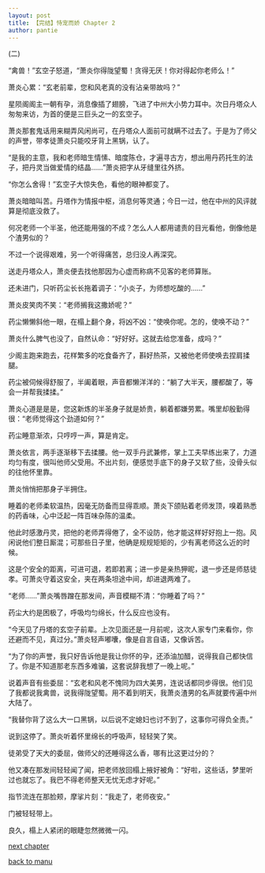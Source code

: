 ```yaml
---
layout: post
title: 【完结】恃宠而娇 Chapter 2
author: pantie
---
```




(二)

“禽兽！”玄空子怒道，“萧炎你得陇望蜀！贪得无厌！你对得起你老师么！”

萧炎心累：“玄老前辈，您和风老真的没有沾亲带故吗？”

星陨阁阁主一朝有孕，消息像插了翅膀，飞进了中州大小势力耳中。次日丹塔众人匆匆来访，为首的便是三巨头之一的玄空子。

萧炎那套鬼话用来糊弄风闲尚可，在丹塔众人面前可就瞒不过去了。于是为了师父的声誉，带孝徒萧炎只能咬牙背上黑锅，认了。

“是我的主意，我和老师暗生情愫、暗度陈仓，才遍寻古方，想出用丹药托生的法子，把丹灵当做爱情的结晶……”萧炎把字从牙缝里往外挤。

“你怎么舍得！”玄空子大惊失色，看他的眼神都变了。

萧炎暗暗叫苦。丹塔作为情报中枢，消息何等灵通；今日一过，他在中州的风评就算是彻底没救了。

何况老师一个半圣，他还能用强的不成？怎么人人都用谴责的目光看他，倒像他是个渣男似的？

不过一个说得艰难，另一个听得痛苦，总归没人再深究。



送走丹塔众人，萧炎便去找他那因为心虚而称病不见客的老师算账。

还未进门，只听药尘长长拖着调子：“小炎子，为师想吃酸的……”

萧炎皮笑肉不笑：“老师搁我这撒娇呢？”

药尘懒懒斜他一眼，在榻上翻个身，将凶不凶：“使唤你呢。怎的，使唤不动？”

萧炎什么脾气也没了，自然认命：“好好好。这就去给您准备，成吗？”

少阁主跑来跑去，花样繁多的吃食备齐了，斟好热茶，又被他老师使唤去捏肩揉腿。

药尘被伺候得舒服了，半阖着眼，声音都懒洋洋的：“躺了大半天，腰都酸了，等会一并帮我揉揉。”

萧炎心道是是是，您这新炼的半圣身子就是娇贵，躺着都嫌劳累。嘴里却殷勤得很：“老师觉得这个劲道如何？”

药尘睡意渐浓，只哼哼一声，算是肯定。

萧炎依言，两手逐渐移下去揉腰。他一双手丹武兼修，掌上工夫早练出来了，力道均匀有度，很叫他师父受用。不出片刻，便感觉手底下的身子又软了些，没骨头似的往他怀里靠。

萧炎悄悄把那身子半拥住。

睡着的老师柔软温热，因毫无防备而显得乖顺。萧炎下颌贴着老师发顶，嗅着熟悉的药香味，心中泛起一阵百味杂陈的温柔。

他此时感激丹灵，把他的老师弄得倦了，全不设防，他才能这样好好抱上一抱。风闲说他们整日厮混；可那些日子里，他确是规规矩矩的，少有离老师这么近的时候。

这是个安全的距离，可进可退，若即若离；进一步是亲热狎昵，退一步还是师慈徒孝。可萧炎守着这安全，夹在两条坦途中间，却进退两难了。

“老师……”萧炎嘴唇蹭在那发间，声音模糊不清：“你睡着了吗？”

药尘大约是困极了，呼吸均匀绵长，什么反应也没有。

“今天见了丹塔的玄空子前辈。上次见面还是一月前呢，这次人家专门来看你，你还避而不见，真过分。”萧炎轻声嘟囔，像是自言自语，又像诉苦。

“为了你的声誉，我只好告诉他是我让你怀的孕，还添油加醋，说得我自己都快信了。你是不知道那老东西多难骗，这套说辞我想了一晚上呢。”

说着声音有些委屈：“玄老和风老不愧同为四大美男，连说话都同步得很。他们见了我都说我禽兽，说我得陇望蜀。用不着到明天，我萧炎渣男的名声就要传遍中州大陆了。

“我替你背了这么大一口黑锅，以后说不定媳妇也讨不到了，这事你可得负全责。”

说到这停了。萧炎听着怀里绵长的呼吸声，轻轻笑了笑。

徒弟受了天大的委屈，做师父的还睡得这么香，哪有比这更过分的？

他又凑在那发间轻轻闻了闻，把老师放回榻上掖好被角：“好啦，这些话，梦里听过也就忘了。我巴不得老师整天无忧无虑才好呢。”

指节流连在那脸颊，摩挲片刻：“我走了，老师夜安。”

门被轻轻带上。

良久，榻上人紧闭的眼睫忽然微微一闪。


[next chapter](https://allforyanchen.github.io/2020/07/19/post-31-chapter-3.html)

[back to manu](https://allforyanchen.github.io/2020/07/19/post-31.html)
